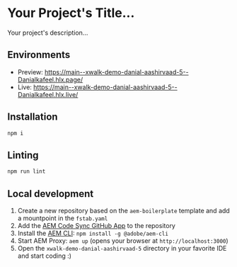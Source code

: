# Your Project's Title...
Your project's description...

## Environments
- Preview: https://main--xwalk-demo-danial-aashirvaad-5--Danialkafeel.hlx.page/
- Live: https://main--xwalk-demo-danial-aashirvaad-5--Danialkafeel.hlx.live/

## Installation

```sh
npm i
```

## Linting

```sh
npm run lint
```

## Local development

1. Create a new repository based on the `aem-boilerplate` template and add a mountpoint in the `fstab.yaml`
1. Add the [AEM Code Sync GitHub App](https://github.com/apps/aem-code-sync) to the repository
1. Install the [AEM CLI](https://github.com/adobe/helix-cli): `npm install -g @adobe/aem-cli`
1. Start AEM Proxy: `aem up` (opens your browser at `http://localhost:3000`)
1. Open the `xwalk-demo-danial-aashirvaad-5` directory in your favorite IDE and start coding :)
